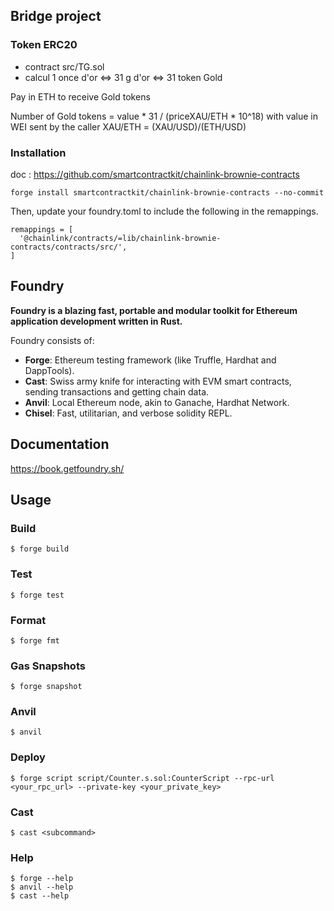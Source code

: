 ## Bridge project

### Token ERC20

- contract src/TG.sol
- calcul
1 once d'or <=> 31 g d'or <=> 31 token Gold

Pay in ETH to receive Gold tokens

Number of Gold tokens = value * 31 / (priceXAU/ETH * 10^18) with value in WEI sent by the caller
XAU/ETH = (XAU/USD)/(ETH/USD)

### Installation

doc : https://github.com/smartcontractkit/chainlink-brownie-contracts

```
forge install smartcontractkit/chainlink-brownie-contracts --no-commit
```
Then, update your foundry.toml to include the following in the remappings.

```
remappings = [
  '@chainlink/contracts/=lib/chainlink-brownie-contracts/contracts/src/',
]
```



## Foundry

**Foundry is a blazing fast, portable and modular toolkit for Ethereum application development written in Rust.**

Foundry consists of:

-   **Forge**: Ethereum testing framework (like Truffle, Hardhat and DappTools).
-   **Cast**: Swiss army knife for interacting with EVM smart contracts, sending transactions and getting chain data.
-   **Anvil**: Local Ethereum node, akin to Ganache, Hardhat Network.
-   **Chisel**: Fast, utilitarian, and verbose solidity REPL.

## Documentation

https://book.getfoundry.sh/

## Usage

### Build

```shell
$ forge build
```

### Test

```shell
$ forge test
```

### Format

```shell
$ forge fmt
```

### Gas Snapshots

```shell
$ forge snapshot
```

### Anvil

```shell
$ anvil
```

### Deploy

```shell
$ forge script script/Counter.s.sol:CounterScript --rpc-url <your_rpc_url> --private-key <your_private_key>
```

### Cast

```shell
$ cast <subcommand>
```

### Help

```shell
$ forge --help
$ anvil --help
$ cast --help
```
